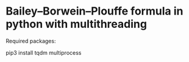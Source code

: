 # Bailey–Borwein–Plouffe formula in python with multithreading

Required packages:

pip3 install tqdm multiprocess


